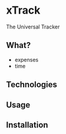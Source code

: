 
# xTrack
The Universal Tracker


## What?
- expenses
- time 


## Technologies
## Usage
## Installation
